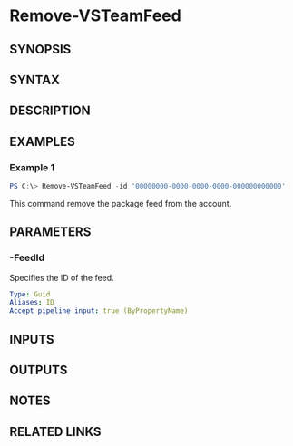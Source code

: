 <!-- #include "./common/header.md" -->

# Remove-VSTeamFeed

## SYNOPSIS

<!-- #include "./synopsis/Remove-VSTeamFeed.md" -->

## SYNTAX

## DESCRIPTION

<!-- #include "./synopsis/Remove-VSTeamFeed.md" -->

## EXAMPLES

### Example 1

```powershell
PS C:\> Remove-VSTeamFeed -id '00000000-0000-0000-0000-000000000000'
```

This command remove the package feed from the account.

## PARAMETERS

### -FeedId

Specifies the ID of the feed.

```yaml
Type: Guid
Aliases: ID
Accept pipeline input: true (ByPropertyName)
```

## INPUTS

## OUTPUTS

## NOTES

<!-- #include "./common/prerequisites.md" -->

## RELATED LINKS

<!-- #include "./common/related.md" -->
